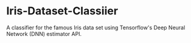 # Iris-Dataset-Classiier
A classifier for the famous Iris data set using Tensorflow's Deep Neural Network (DNN) estimator API.
